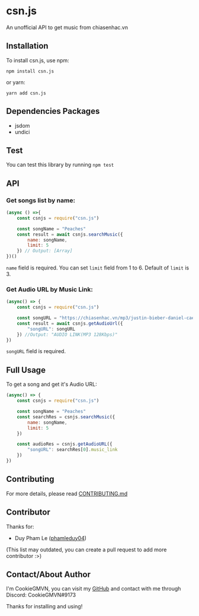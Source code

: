 # csn.js
An unofficial API to get music from chiasenhac.vn
## Installation
To install csn.js, use npm:
```
npm install csn.js
```
or yarn:
```
yarn add csn.js
```
## Dependencies Packages
- jsdom
- undici
## Test
You can test this library by running ``npm test``
## API
### Get songs list by name:
```js
(async () =>{
    const csnjs = require("csn.js")

    const songName = "Peaches"
    const result = await csnjs.searchMusic({
        name: songName,
        limit: 5
    }) // Output: [Array]
})()
```
``name`` field is required. You can set ``limit`` field from 1 to 6. Default of ``limit`` is 3.
### Get Audio URL by Music Link:
```js
(async() => {
    const csnjs = require("csn.js")

    const songURL = "https://chiasenhac.vn/mp3/justin-bieber-daniel-caesar-giveon/peaches-tsvm3vmtq8w28f.html"
    const result = await csnjs.getAudioUrl({
        "songURL": songURL
    }) //Output: "AUDIO LINK(MP3 128Kbps)"
})
```
``songURL`` field is required.
## Full Usage
To get a song and get it's Audio URL:
```js
(async() => {
    const csnjs = require("csn.js")

    const songName = "Peaches"
    const searchRes = csnjs.searchMusic({
        name: songName,
        limit: 5
    })

    const audioRes = csnjs.getAudioURL({
        "songURL": searchRes[0].music_link
    })
})
```
## Contributing
For more details, please read [CONTRIBUTING.md]("https://github.com/CookieGMVN/csn.js/tree/main/.github/CONTRIBUTING.md")
## Contributor
Thanks for: 
- Duy Pham Le ([phamleduy04]("https://github.com/phamleduy04"))

(This list may outdated, you can create a pull request to add more contributor :>)
## Contact/About Author
I'm CookieGMVN, you can visit my [GitHub]("https://github.com/CookieGMVN/") and contact with me through Discord: CookieGMVN#9173

Thanks for installing and using!